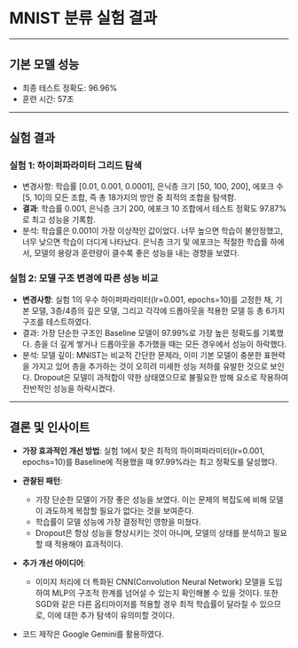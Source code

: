 # MNIST 분류 실험 결과
---
## 기본 모델 성능
- 최종 테스트 정확도: 96.96%
- 훈련 시간: 57초
---
## 실험 결과

### 실험 1: 하이퍼파라미터 그리드 탐색
- 변경사항: 학습률 [0.01, 0.001, 0.0001], 은닉층 크기 [50, 100, 200], 에포크 수 [5, 10]의 모든 조합, 즉 총 18가지의 방안 중 최적의 조합을 탐색함.
- **결과**: 학습률 0.001, 은닉층 크기 200, 에포크 10 조합에서 테스트 정확도 97.87%로 최고 성능을 기록함.
- 분석: 학습률은 0.001이 가장 이상적인 값이었다. 너무 높으면 학습이 불안정했고, 너무 낮으면 학습이 더디게 나타났다. 은닉층 크기 및 에포크는 적절한 학습률 하에서, 모델의 용량과 훈련량이 클수록 좋은 성능을 내는 경향을 보였다.

### 실험 2: 모델 구조 변경에 따른 성능 비교
- **변경사항**: 실험 1의 우수 하이퍼파라미터(lr=0.001, epochs=10)를 고정한 채, 기본 모델, 3층/4층의 깊은 모델, 그리고 각각에 드롭아웃을 적용한 모델 등 총 6가지 구조를 테스트하였다.
- 결과: 가장 단순한 구조인 Baseline 모델이 97.99%로 가장 높은 정확도를 기록했다. 층을 더 깊게 쌓거나 드롭아웃을 추가했을 때는 모든 경우에서 성능이 하락했다.
- 분석: 모델 깊이: MNIST는 비교적 간단한 문제라, 이미 기본 모델이 충분한 표현력을 가지고 있어 층을 추가하는 것이 오히려 미세한 성능 저하를 유발한 것으로 보인다. Dropout은 모델이 과적합이 약한 상태였으므로 불필요한 방해 요소로 작용하여 전반적인 성능을 하락시켰다.
---
## 결론 및 인사이트
- **가장 효과적인 개선 방법**: 실험 1에서 찾은 최적의 하이퍼파라미터(lr=0.001, epochs=10)를 Baseline에 적용했을 때 97.99%라는 최고 정확도를 달성했다.

- **관찰된 패턴**:
  - 가장 단순한 모델이 가장 좋은 성능을 보였다. 이는 문제의 복잡도에 비해 모델이 과도하게 복잡할 필요가 없다는 것을 보여준다.
  - 학습률이 모델 성능에 가장 결정적인 영향을 미쳤다.
  - Dropout은 항상 성능을 향상시키는 것이 아니며, 모델의 상태를 분석하고 필요할 때 적용해야 효과적이다.

- **추가 개선 아이디어**:
  - 이미지 처리에 더 특화된 CNN(Convolution Neural Network) 모델을 도입하여 MLP의 구조적 한계를 넘어설 수 있는지 확인해볼 수 있을 것이다. 또한 SGD와 같은 다른 옵티마이저를 적용할 경우 최적 학습률이 달라질 수 있으므로, 이에 대한 추가 탐색이 유의미할 것이다.

- 코드 제작은 Google Gemini를 활용하였다.